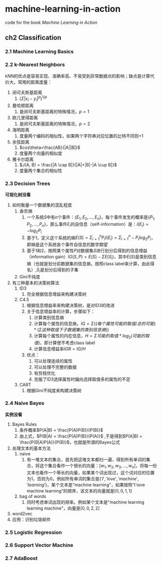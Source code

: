 # machine-learning-in-action
code for the book *Machine Learning in Action*
## ch2 Classification
### 2.1 Machine Learning Basics
### 2.2 k-Nearest Neighbors
kNN的优点是容易实现、准确率高、不易受到异常数据点的影响；缺点是计算代价大。常用的距离度量：
1. 闵可夫斯基距离
   1. $(\Sigma|x_i-y_i|^p)^{1/p}$
2. 曼哈顿距离
   1. 是闵可夫斯基距离的特殊情况，$p=1$
3. 欧几里得距离
   1. 是闵可夫斯基距离的特殊情况，$p=2$
4. 海明距离
   1. 度量两个编码的相似性，如果两个字符串对应位置的比特不同则+1
5. 余弦距离
   1. $cos\theta=\frac{AB}{|A||B|}$
   2. 度量两个向量的相似度
6. 雅卡尔距离
   1. $J(A, B) = \frac{|A \cap B|}{|A|+|B|-|A \cup B|}$
   2. 度量两个集合的相似性
### 2.3 Decision Trees
**可视化树没看**
1. 如何衡量一个数据集的混乱程度
   1. 香农熵
      1. 一个系统$S$中有$n$个事件：$\{E_1, E_2, ..., E_n\}$，每个事件发生的概率是$\{P_1, P_2, ..., P_n\}$，那么事件$E_i$的自信息（self-information）是：$I(E_i) = -log_2P_i$
      2. 基于1，定义这个系统的熵$E(S) = \Sigma_{i=1}^nP_iI(E_i)=\Sigma_{i=1}^n-P_ilog_2P_i$，即熵是这个系统各个事件自信息的数学期望
      3. 基于1和2，按照某个属性$P$对数据集$S$进行划分后得到的信息增益（information gain）$IG(S, P) = E(S) - \Sigma E(S_i)$，其中$E(S)$是类别信息熵（也就是划分前数据集的信息熵，按照class label来计算，由此得名）,$S_i$是划分后得到的子集
   2. Gini不纯度
2. 有三种基本的决策树算法
   1. ID3
      1. 完全根据信息增益来构建决策树
   2. C4.5
      1. 根据信息增益率来构建决策树，是对ID3的改进
      2. 关于信息增益率的计算，步骤如下：
         1. 计算类别信息熵
         2. 计算每个属性的信息熵，$IG = \Sigma\{(每个属性可能的取值/总的可能)*(\Sigma 这种取值下子数据集的类别信息熵)\}$
         3. 计算每个属性的内在信息，$H = \Sigma 可能的取值*log_2(可能的取值)$，即计算使不考虑class label
         4. 计算信息增益率$IGR = IG / H$
      3. 优点：
         1. 可以处理连续的属性
         2. 可以处理不完整的数据
         3. 有剪枝优化
         4. 克服了ID3选择属性时偏向选择取值多的属性的不足
   3. CART
      1. 根据Gini不纯度来构建决策树
### 2.4 Naive Bayes
**实例没看**
1. Bayes Rules
   1. 条件概率$P(A|B) = \frac{P(A)P(B)}{P(B)}$
   2. 由上式，$P(B|A) = \frac{P(A)P(B)}{P(A)}$ ,于是得到$P(A|B) = \frac{P(B|A)P(A)}{P(B)}$，也就是所谓的Bayes公式
2. 处理文本的基本方法
   1. naive
      1. 有一堆文本的集合，首先把这堆文本都扫一遍，得到所有单词的集合，将这个集合看作一个很长的向量：$[w_1, w_2, w_3, ... , w_n]$，将每一份文本也看作一个等长的向量，如果某个词出现过，这个词对应的位置为1，否则为0。例如所有单词的集合是$\{'I', 'love', 'machine', 'learning'\}$，某个文本是"machine learning"，如果按照“I love machine learning”的顺序，该文本的向量就是$[0, 0, 1, 1]$
   2. bag of words
      1. 同时考虑单词出现的频率。例如某个文本是"machine learning learning machine"，向量是$[0, 0, 2, 2]$
3. word2vec
4. 应用：识别垃圾邮件

### 2.5 Logistic Regression
### 2.6 Support Vector Machine
### 2.7 AdaBoost

